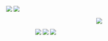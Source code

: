 <p align="center">

![](https://files.catbox.moe/14p5pj.png‎) ![](https://files.catbox.moe/gycoal.gif)
</p>

<p align="center">

 <img src="https://files.catbox.moe/oqz7yo.png"/>
</p>


<p align="center">

‎ ‎ ‎ ‎ ‎ ‎ ‎ ‎ ‎‎ ‎ ‎ ‎  ‎ ‎ ‎ ‎  ‎  ‎ ‎ ‎  [![](https://files.catbox.moe/c3pajm.png)](https://rentry.co/tilekid)  [![](https://files.catbox.moe/9daq4l.png)](https://retrospring.net/@chibana)  [![](https://files.catbox.moe/e68vr0.png)](https://mio.atabook.org) 
</p>



